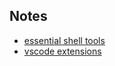 ## Notes

* [essential shell tools](./ide/essential-shell-tools.md)
* [vscode extensions](./ide/vscode-extensions.md)